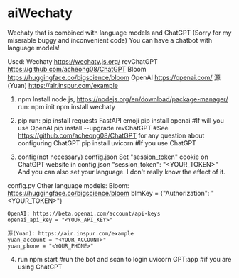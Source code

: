 # aiWechaty
Wechaty that is combined with language models and ChatGPT (Sorry for my miserable buggy and inconvenient code)
You can have a chatbot with language models!

Used: 
Wechaty https://wechaty.js.org/
revChatGPT https://github.com/acheong08/ChatGPT
Bloom https://huggingface.co/bigscience/bloom
OpenAI https://openai.com/
源(Yuan) https://air.inspur.com/example

1. npm 
Install node.js, https://nodejs.org/en/download/package-manager/
run:
npm init
npm install wechaty

2. pip
run:
pip install requests FastAPI emoji 
pip install openai #If will you use OpenAI
pip install --upgrade revChatGPT #See https://github.com/acheong08/ChatGPT for any question about configuring ChatGPT
pip install uvicorn #If you use ChatGPT

3. config(not necessary)
config.json
Set "session_token" cookie on ChatGPT website in config.json 
	"session_token": "<YOUR_TOKEN>"
And you can also set your language. I don't really know the effect of it.

config.py
Other language models:
    Bloom: https://huggingface.co/bigscience/bloom
    blmKey = {"Authorization": "<YOUR_TOKEN>"}
    
    OpenAI: https://beta.openai.com/account/api-keys
    openai_api_key = "<YOUR_API_KEY>"
    
    源(Yuan): https://air.inspur.com/example
    yuan_account = "<YOUR_ACCOUNT>"
    yuan_phone = "<YOUR_PHONE>"
    
4. run
npm start #run the bot and scan to login
uvicorn GPT:app #if you are using ChatGPT
